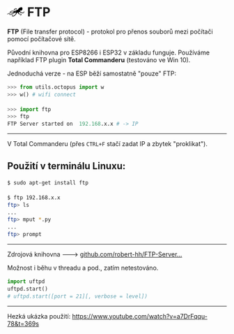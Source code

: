 # ![logo](img/logo_small.png) FTP

**FTP** (File transfer protocol) - protokol pro přenos souborů mezi počítači pomocí počítačové sítě.

Původní knihovna pro ESP8266 i ESP32 v základu funguje. 
Používáme například FTP plugin **Total Commanderu** (testováno ve Win 10).

Jednoduchá verze - na ESP běží samostatně "pouze" FTP:

```python
>>> from utils.octopus import w
>>> w() # wifi connect

>>> import ftp
>>> ftp
FTP Server started on  192.168.x.x # -> IP

```

---

V Total Commanderu (přes `CTRL+F` stačí zadat IP a zbytek "proklikat").

## Použití v terminálu Linuxu:

```bash
$ sudo apt-get install ftp

$ ftp 192.168.x.x
ftp> ls
...
ftp> mput *.py
...
ftp> prompt
```

---

Zdrojová knihovna 🡒 [github.com/robert-hh/FTP-Server...](https://github.com/robert-hh/FTP-Server-for-ESP8266-ESP32-and-PYBD)

Možnost i běhu v threadu a pod., zatím netestováno.

```python
import uftpd
uftpd.start()
# uftpd.start([port = 21][, verbose = level])
```

---

Hezká ukázka použití:
https://www.youtube.com/watch?v=a7DrFqqu-78&t=369s

